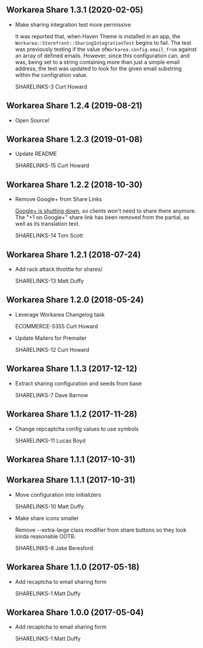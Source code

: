 Workarea Share 1.3.1 (2020-02-05)
--------------------------------------------------------------------------------

*   Make sharing integration test more permissive

    It was reported that, when Haven Theme is installed in an app, the
    `Workarea::Storefront::SharingIntegrationTest` begins to fail. The test
    was previously testing if the value of`Workarea.config.email_from`
    against an array of defined emails. However, since this configuration
    can, and was, being set to a string containing more than just a simple
    email address, the test was updated to look for the given email
    substring within the configration value.

    SHARELINKS-3
    Curt Howard



Workarea Share 1.2.4 (2019-08-21)
--------------------------------------------------------------------------------

*   Open Source!



Workarea Share 1.2.3 (2019-01-08)
--------------------------------------------------------------------------------

*   Update README

    SHARELINKS-15
    Curt Howard



Workarea Share 1.2.2 (2018-10-30)
--------------------------------------------------------------------------------

*   Remove Google+ from Share Links

    [Google+ is shutting down](https://www.npr.org/2018/10/09/655793156/google-shuts-down-google-for-consumers-after-revealing-data-vulnerability), so clients won't need to share there anymore. The "+1 on Google+" share link has been removed from the partial, as well as its translation text.

    SHARELINKS-14
    Tom Scott



Workarea Share 1.2.1 (2018-07-24)
--------------------------------------------------------------------------------

*   Add rack attack throttle for shares/

    SHARELINKS-13
    Matt Duffy



Workarea Share 1.2.0 (2018-05-24)
--------------------------------------------------------------------------------

*   Leverage Workarea Changelog task

    ECOMMERCE-5355
    Curt Howard

*   Update Mailers for Premailer

    SHARELINKS-12
    Curt Howard



Workarea Share 1.1.3 (2017-12-12)
--------------------------------------------------------------------------------

*   Extract sharing configuration and seeds from base

    SHARELINKS-7
    Dave Barnow


Workarea Share 1.1.2 (2017-11-28)
--------------------------------------------------------------------------------

*   Change repcaptcha config values to use symbols

    SHARELINKS-11
    Lucas Boyd


Workarea Share 1.1.1 (2017-10-31)
--------------------------------------------------------------------------------


Workarea Share 1.1.1 (2017-10-31)
--------------------------------------------------------------------------------

*   Move configuration into initializers

    SHARELINKS-10
    Matt Duffy

*   Make share icons smaller

    Remove --extra-large class modifier from share buttons so they look kinda reasonable OOTB.

    SHARELINKS-8
    Jake Beresford


Workarea Share 1.1.0 (2017-05-18)
--------------------------------------------------------------------------------

*   Add recaptcha to email sharing form

    SHARELINKS-1
    Matt Duffy


Workarea Share 1.0.0 (2017-05-04)
--------------------------------------------------------------------------------

*   Add recaptcha to email sharing form

    SHARELINKS-1
    Matt Duffy
